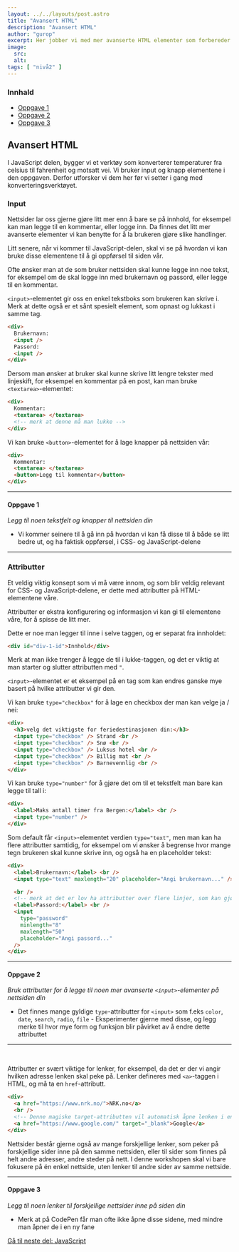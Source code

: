```yaml
---
layout: ../../layouts/post.astro
title: "Avansert HTML"
description: "Avansert HTML"
author: "gurop"
excerpt: Her jobber vi med mer avanserte HTML elementer som forbereder oss til JavaScript oppgavene.  
image:
  src:
  alt:
tags: [ "nivå2" ]
---
```


### Innhald

- [Oppgave 1](#oppgave-1)
- [Oppgave 2](#oppgave-2)
- [Oppgave 3](#oppgave-3)

## Avansert HTML

I JavaScript delen, bygger vi et verktøy som konverterer temperaturer fra celsius
til fahrenheit og motsatt vei. Vi bruker input og knapp elementene i den oppgaven.
Derfor utforsker vi dem her før vi setter i gang med konverteringsverktøyet.

### Input

Nettsider lar oss gjerne gjøre litt mer enn å bare se på innhold, for eksempel kan man legge til en kommentar, eller logge inn.
Da finnes det litt mer avanserte elementer vi kan benytte for å la brukeren gjøre slike handlinger.

Litt senere, når vi kommer til JavaScript-delen, skal vi se på hvordan vi kan bruke disse elementene til å gi oppførsel til siden vår.

Ofte ønsker man at de som bruker nettsiden skal kunne legge inn noe tekst, for eksempel om de skal logge inn med brukernavn og passord,
eller legge til en kommentar.

`<input>`-elementet gir oss en enkel tekstboks som brukeren kan skrive i.
Merk at dette også er et sånt spesielt element, som opnast og lukkast i samme tag.

```html
<div>
  Brukernavn:
  <input />
  Passord:
  <input />
</div>
```

Dersom man ønsker at bruker skal kunne skrive litt lengre tekster med linjeskift, for eksempel en kommentar på en post, kan man
bruke `<textarea>`-elementet:

```html
<div>
  Kommentar:
  <textarea> </textarea>
  <!-- merk at denne må man lukke -->
</div>
```

Vi kan bruke `<button>`-elementet for å lage knapper på nettsiden vår:

```html
<div>
  Kommentar:
  <textarea> </textarea>
  <button>Legg til kommentar</button>
</div>
```

---

<article class="oppgave">
    <h4 id="oppgave-1">Oppgave 1</h4>
    <p><em>Legg til noen tekstfelt og knapper til nettsiden din</em></p>
    <ul>
      <li>Vi kommer seinere til å gå inn på hvordan vi kan få disse til å både se litt bedre ut, og ha faktisk oppførsel, i CSS- og JavaScript-delene</li>
    </ul>
</article>

---

### Attributter

Et veldig viktig konsept som vi må være innom, og som blir veldig relevant for CSS- og JavaScript-delene,
er dette med attributter på HTML-elementene våre.

Attributter er ekstra konfigurering og informasjon vi kan gi til elementene våre, for å spisse de litt mer.

Dette er noe man legger til inne i selve taggen, og er separat fra innholdet:

```html
<div id="div-1-id">Innhold</div>
```

Merk at man ikke trenger å legge de til i lukke-taggen, og det er viktig at man starter og slutter attributten med `"`.

`<input>`-elementet er et eksempel på en tag som kan endres ganske mye basert på hvilke attributter vi gir den.

Vi kan bruke `type="checkbox"` for å lage en checkbox der man kan velge ja / nei:

```html
<div>
  <h3>velg det viktigste for feriedestinasjonen din:</h3>
  <input type="checkbox" /> Strand <br />
  <input type="checkbox" /> Snø <br /> 
  <input type="checkbox" /> Luksus hotel <br />
  <input type="checkbox" /> Billig mat <br />
  <input type="checkbox" /> Barnevennlig <br />
</div>
```

Vi kan bruke `type="number"` for å gjøre det om til et tekstfelt man bare kan legge til tall i:

```html
<div>
  <label>Maks antall timer fra Bergen:</label> <br />
  <input type="number" />
</div>
```

Som default får `<input>`-elementet verdien `type="text"`, men man kan ha flere attributter samtidig,
for eksempel om vi ønsker å begrense hvor mange tegn brukeren skal kunne skrive inn, og også ha en placeholder tekst:

```html
<div>
  <label>Brukernavn:</label> <br />
  <input type="text" maxlength="20" placeholder="Angi brukernavn..." />

  <br />
  <!-- merk at det er lov ha attributter over flere linjer, som kan gjøre det lettere å lese: -->
  <label>Passord:</label> <br />
  <input
    type="password"
    minlength="8"
    maxlength="50"
    placeholder="Angi passord..."
  />
</div>
```

---

<article class="oppgave">
    <h4 id="oppgave-2">Oppgave 2</h4>
    <p><em>Bruk attributter for å legge til noen mer avanserte <code class="language-plaintext highlighter-rouge">&lt;input&gt;</code>-elementer på nettsiden din</em></p>
    <ul>
      <li>Det finnes mange gyldige <code class="language-plaintext highlighter-rouge">type</code>-attributter for <code class="language-plaintext highlighter-rouge">&lt;input&gt;</code> som f.eks <code class="language-plaintext highlighter-rouge">color</code>, <code class="language-plaintext highlighter-rouge">date</code>, <code class="language-plaintext highlighter-rouge">search</code>, <code class="language-plaintext highlighter-rouge">radio</code>, <code class="language-plaintext highlighter-rouge">file</code> - Eksperimenter gjerne med disse, og legg merke til hvor mye form og funksjon blir påvirket av å endre dette attributtet</li>
    </ul>
</article>

---

<br/>

Attributter er svært viktige for lenker, for eksempel, da det er der vi angir hvilken adresse lenken skal peke på.
Lenker defineres med `<a>`-taggen i HTML, og må ta en `href`-attributt.

```html
<div>
  <a href="https://www.nrk.no/">NRK.no</a>
  <br />
  <!-- Denne magiske target-attributten vil automatisk åpne lenken i en ny fane i nettleseren -->
  <a href="https://www.google.com/" target="_blank">Google</a>
</div>
```

Nettsider består gjerne også av mange forskjellige lenker, som peker på forskjellige sider inne på den samme nettsiden,
eller til sider som finnes på helt andre adresser, andre steder på nett.
I denne workshopen skal vi bare fokusere på én enkel nettside, uten lenker til andre sider av samme nettside.

---

<article class="oppgave">
    <h4 id="oppgave-3">Oppgave 3</h4>
    <p><em>Legg til noen lenker til forskjellige nettsider inne på siden din</em></p>
    <ul>
      <li>Merk at på CodePen får man ofte ikke åpne disse sidene, med mindre man åpner de i en ny fane</li>
    </ul>
</article>

[Gå til neste del: JavaScript](/TENK-tech-camp-web-intro/posts/06_javascript)
